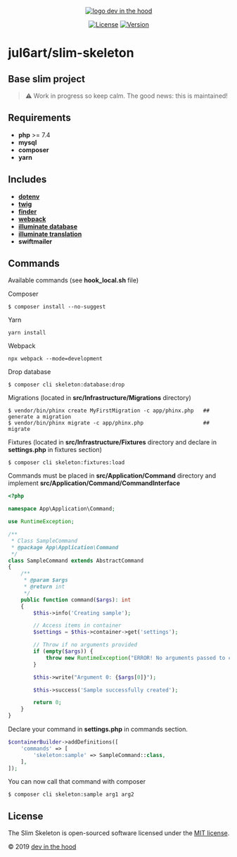 <p align="center">
    <a href="https://devinthehood.com"><img src="https://github.com/jul6art/slim-skeleton/blob/master/assets/img/logo.png?raw=true" alt="logo dev in the hood"></a>
</p>

<p align="center">
    <a href="https://opensource.org/licenses/MIT" target="_blank"><img src="https://img.shields.io/badge/License-MIT-yellow.svg" alt="License"></a>
    <a href="https://github.com/jul6art/slim-skeleton" target="_blank"><img src="https://img.shields.io/static/v1?label=stable&message=v1+coming+soon&color=orange" alt="Version"></a>
</p>

jul6art/slim-skeleton
=====================
Base slim project
-----------------

> :warning: Work in progress so keep calm. The good news: this is maintained!

Requirements
------------

* **php** >= 7.4
* **mysql**
* **composer**
* **yarn**

Includes
--------

* **<a href="https://github.com/vlucas/phpdotenv" target="_blank">dotenv</a>**
* **<a href="https://github.com/slimphp/Twig-View" target="_blank">twig</a>**
* **<a href="https://github.com/nette/finder" target="_blank">finder</a>**
* **<a href="https://github.com/fullpipe/twig-webpack-extension" target="_blank">webpack</a>**
* **<a href="https://github.com/illuminate/database" target="_blank">illuminate database</a>**
* **<a href="https://github.com/illuminate/translation" target="_blank">illuminate translation</a>**
* **swiftmailer**

Commands
--------

Available commands (see **hook_local.sh** file)

Composer

```console
$ composer install --no-suggest
```

Yarn

```console
yarn install
```

Webpack

```console
npx webpack --mode=development
```

Drop database

```console
$ composer cli skeleton:database:drop
```

Migrations (located in **src/Infrastructure/Migrations** directory)

```console
$ vendor/bin/phinx create MyFirstMigration -c app/phinx.php   ## generate a migration
$ vendor/bin/phinx migrate -c app/phinx.php                   ## migrate
```

Fixtures (located in **src/Infrastructure/Fixtures** directory and declare in **settings.php** in fixtures section)

```console
$ composer cli skeleton:fixtures:load
```

Commands must be placed in **src/Application/Command** directory and implement **src/Application/Command/CommandInterface**

```php
<?php

namespace App\Application\Command;

use RuntimeException;

/**
 * Class SampleCommand
 * @package App\Application\Command
 */
class SampleCommand extends AbstractCommand
{
    /**
     * @param $args
     * @return int
     */
    public function command($args): int
    {
        $this->info('Creating sample');

        // Access items in container
        $settings = $this->container->get('settings');

        // Throw if no arguments provided
        if (empty($args)) {
            throw new RuntimeException("ERROR! No arguments passed to command");
        }

        $this->write("Argument 0: {$args[0]}");

        $this->success('Sample successfully created');

        return 0;
    }
}
```

Declare your command in **settings.php** in commands section.

```php
$containerBuilder->addDefinitions([
    'commands' => [
        'skeleton:sample' => SampleCommand::class,
    ],
]);
```

You can now call that command with composer

```console
$ composer cli skeleton:sample arg1 arg2
```

License
-------

The Slim Skeleton is open-sourced software licensed under the [MIT license](https://opensource.org/licenses/MIT).

&copy; 2019 [dev in the hood](https://devinthehood.com)
